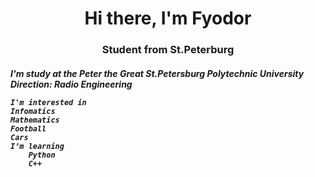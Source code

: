 <div id="header" align="center">
    <h1>Hi there, I'm Fyodor</h1>
    <h3>Student from St.Peterburg</h3>
    
</div>

<div id="body">
    <i>
    <h4>I'm study at the Peter the Great St.Petersburg Polytechnic University<br />
    Direction: Radio Engineering <br />
    
    I'm interested in
    Infomatics
    Mathematics
    Football
    Cars
    I’m learning 
        Python
        C++
  

